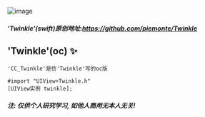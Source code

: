 ![image](https://github.com/liuzechen/CC_Twinkle/raw/master/twinkle.gif)

##### 'Twinkle'(swift)原创地址:https://github.com/piemonte/Twinkle

## 'Twinkle'(oc) :sparkles:

```
'CC_Twinkle'是仿'Twinkle'写的oc版

#import "UIView+Twinkle.h"
[UIView实例 twinkle];
```	
##### 注: 仅供个人研究学习, 如他人商用无本人无关!
